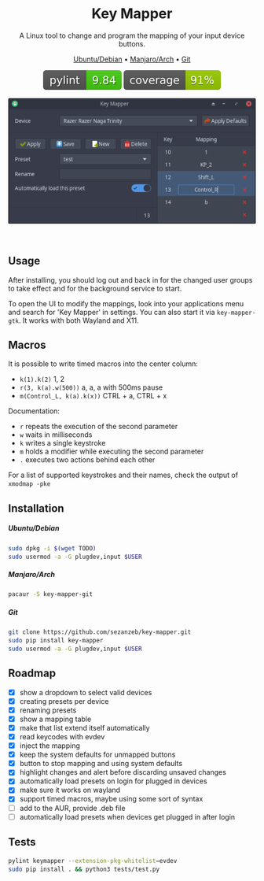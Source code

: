 <h1 align="center">Key Mapper</h1>

<p align="center">A Linux tool to change and program the mapping of your input device buttons.</p>

<p align="center">
    <a href="#ubuntudebian">Ubuntu/Debian</a> • <a href="#manjaroarch">Manjaro/Arch</a> • <a href="#git">Git</a>
</p>

<p align="center"><img src="readme/pylint.svg"/> <img src="readme/coverage.svg"/></p>

<p align="center"><img src="readme/screenshot.png"/></p>
<br/>

## Usage

After installing, you should log out and back in for the changed user
groups to take effect and for the background service to start.

To open the UI to modify the mappings, look into your applications menu
and search for 'Key Mapper' in settings. You can also start it via 
`key-mapper-gtk`. It works with both Wayland and X11.

## Macros

It is possible to write timed macros into the center column:
- `k(1).k(2)` 1, 2
- `r(3, k(a).w(500))` a, a, a with 500ms pause
- `m(Control_L, k(a).k(x))` CTRL + a, CTRL + x

Documentation:
- `r` repeats the execution of the second parameter
- `w` waits in milliseconds
- `k` writes a single keystroke
- `m` holds a modifier while executing the second parameter
- `.` executes two actions behind each other

For a list of supported keystrokes and their names, check the output of
`xmodmap -pke`

## Installation

##### Ubuntu/Debian

```bash
sudo dpkg -i $(wget TODO)
sudo usermod -a -G plugdev,input $USER
```

##### Manjaro/Arch

```bash
pacaur -S key-mapper-git
```

##### Git

```bash
git clone https://github.com/sezanzeb/key-mapper.git
sudo pip install key-mapper
sudo usermod -a -G plugdev,input $USER
```

## Roadmap

- [x] show a dropdown to select valid devices
- [x] creating presets per device
- [x] renaming presets
- [x] show a mapping table
- [x] make that list extend itself automatically
- [x] read keycodes with evdev
- [x] inject the mapping
- [x] keep the system defaults for unmapped buttons
- [x] button to stop mapping and using system defaults
- [x] highlight changes and alert before discarding unsaved changes
- [x] automatically load presets on login for plugged in devices
- [x] make sure it works on wayland
- [x] support timed macros, maybe using some sort of syntax
- [ ] add to the AUR, provide .deb file
- [ ] automatically load presets when devices get plugged in after login

## Tests

```bash
pylint keymapper --extension-pkg-whitelist=evdev
sudo pip install . && python3 tests/test.py
```
